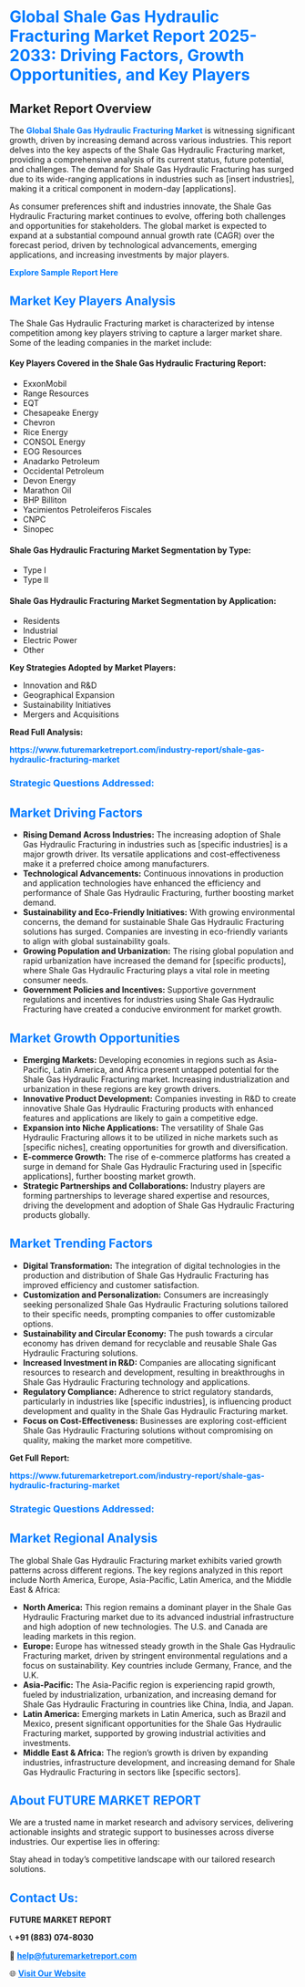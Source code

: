<h1 style="color: #007BFF;">Global Shale Gas Hydraulic Fracturing Market Report 2025-2033: Driving Factors, Growth Opportunities, and Key Players</h1>

<section id="overview">
<h2>Market Report Overview</h2>
<p>The <a href="https://www.futuremarketreport.com/industry-report/shale-gas-hydraulic-fracturing-market" style="color: #007BFF; text-decoration: none;"><strong>Global Shale Gas Hydraulic Fracturing Market</strong></a> is witnessing significant growth, driven by increasing demand across various industries. This report delves into the key aspects of the Shale Gas Hydraulic Fracturing market, providing a comprehensive analysis of its current status, future potential, and challenges. The demand for Shale Gas Hydraulic Fracturing has surged due to its wide-ranging applications in industries such as [insert industries], making it a critical component in modern-day [applications].</p>
<p>As consumer preferences shift and industries innovate, the Shale Gas Hydraulic Fracturing market continues to evolve, offering both challenges and opportunities for stakeholders. The global market is expected to expand at a substantial compound annual growth rate (CAGR) over the forecast period, driven by technological advancements, emerging applications, and increasing investments by major players.</p>
</section>

<section id="overview">
<p><a href="https://www.futuremarketreport.com/request-sample/reportId=60748" style="color: #007BFF; text-decoration: none;"><strong>Explore Sample Report Here</strong></a></p>
</section>

<section id="key-players">
<h2 style="color: #007BFF;">Market Key Players Analysis</h2>
<p>The Shale Gas Hydraulic Fracturing market is characterized by intense competition among key players striving to capture a larger market share. Some of the leading companies in the market include:</p>
<h4>Key Players Covered in the Shale Gas Hydraulic Fracturing Report:</h4>
<ul><li>ExxonMobil</li><li>Range Resources</li><li>EQT</li><li>Chesapeake Energy</li><li>Chevron</li><li>Rice Energy</li><li>CONSOL Energy</li><li>EOG Resources</li><li>Anadarko Petroleum</li><li>Occidental Petroleum</li><li>Devon Energy</li><li>Marathon Oil</li><li>BHP Billiton</li><li>Yacimientos Petroleiferos Fiscales</li><li>CNPC</li><li>Sinopec</li></ul>
<h4>Shale Gas Hydraulic Fracturing Market Segmentation by Type:</h4>
<ul><li>Type I</li><li>Type II</li></ul>

<h4>Shale Gas Hydraulic Fracturing Market Segmentation by Application:</h4>
<ul><li>Residents</li><li>Industrial</li><li>Electric Power</li><li>Other</li></ul>
<p><strong>Key Strategies Adopted by Market Players:</strong></p>
<ul>
<li>Innovation and R&D</li>
<li>Geographical Expansion</li>
<li>Sustainability Initiatives</li>
<li>Mergers and Acquisitions</li>
</ul>
</section>

<section>
<p><strong>Read Full Analysis: </strong></p><a href="https://www.futuremarketreport.com/industry-report/shale-gas-hydraulic-fracturing-market" style="color: #007BFF; text-decoration: none;"><strong>https://www.futuremarketreport.com/industry-report/shale-gas-hydraulic-fracturing-market</strong></a>
<h3 style="color: #007BFF;">Strategic Questions Addressed:</h3>
</section>

<section id="driving-factors">
<h2 style="color: #007BFF;">Market Driving Factors</h2>
<ul>
<li><strong>Rising Demand Across Industries:</strong> The increasing adoption of Shale Gas Hydraulic Fracturing in industries such as [specific industries] is a major growth driver. Its versatile applications and cost-effectiveness make it a preferred choice among manufacturers.</li>
<li><strong>Technological Advancements:</strong> Continuous innovations in production and application technologies have enhanced the efficiency and performance of Shale Gas Hydraulic Fracturing, further boosting market demand.</li>
<li><strong>Sustainability and Eco-Friendly Initiatives:</strong> With growing environmental concerns, the demand for sustainable Shale Gas Hydraulic Fracturing solutions has surged. Companies are investing in eco-friendly variants to align with global sustainability goals.</li>
<li><strong>Growing Population and Urbanization:</strong> The rising global population and rapid urbanization have increased the demand for [specific products], where Shale Gas Hydraulic Fracturing plays a vital role in meeting consumer needs.</li>
<li><strong>Government Policies and Incentives:</strong> Supportive government regulations and incentives for industries using Shale Gas Hydraulic Fracturing have created a conducive environment for market growth.</li>
</ul>
</section>

<section id="growth-opportunities">
<h2 style="color: #007BFF;">Market Growth Opportunities</h2>
<ul>
<li><strong>Emerging Markets:</strong> Developing economies in regions such as Asia-Pacific, Latin America, and Africa present untapped potential for the Shale Gas Hydraulic Fracturing market. Increasing industrialization and urbanization in these regions are key growth drivers.</li>
<li><strong>Innovative Product Development:</strong> Companies investing in R&D to create innovative Shale Gas Hydraulic Fracturing products with enhanced features and applications are likely to gain a competitive edge.</li>
<li><strong>Expansion into Niche Applications:</strong> The versatility of Shale Gas Hydraulic Fracturing allows it to be utilized in niche markets such as [specific niches], creating opportunities for growth and diversification.</li>
<li><strong>E-commerce Growth:</strong> The rise of e-commerce platforms has created a surge in demand for Shale Gas Hydraulic Fracturing used in [specific applications], further boosting market growth.</li>
<li><strong>Strategic Partnerships and Collaborations:</strong> Industry players are forming partnerships to leverage shared expertise and resources, driving the development and adoption of Shale Gas Hydraulic Fracturing products globally.</li>
</ul>
</section>

<section id="trending-factors">
<h2 style="color: #007BFF;">Market Trending Factors</h2>
<ul>
<li><strong>Digital Transformation:</strong> The integration of digital technologies in the production and distribution of Shale Gas Hydraulic Fracturing has improved efficiency and customer satisfaction.</li>
<li><strong>Customization and Personalization:</strong> Consumers are increasingly seeking personalized Shale Gas Hydraulic Fracturing solutions tailored to their specific needs, prompting companies to offer customizable options.</li>
<li><strong>Sustainability and Circular Economy:</strong> The push towards a circular economy has driven demand for recyclable and reusable Shale Gas Hydraulic Fracturing solutions.</li>
<li><strong>Increased Investment in R&D:</strong> Companies are allocating significant resources to research and development, resulting in breakthroughs in Shale Gas Hydraulic Fracturing technology and applications.</li>
<li><strong>Regulatory Compliance:</strong> Adherence to strict regulatory standards, particularly in industries like [specific industries], is influencing product development and quality in the Shale Gas Hydraulic Fracturing market.</li>
<li><strong>Focus on Cost-Effectiveness:</strong> Businesses are exploring cost-efficient Shale Gas Hydraulic Fracturing solutions without compromising on quality, making the market more competitive.</li>
</ul>
</section>

<section>
<p><strong>Get Full Report: </strong></p><a href="https://www.futuremarketreport.com/industry-report/shale-gas-hydraulic-fracturing-market" style="color: #007BFF; text-decoration: none;"><strong>https://www.futuremarketreport.com/industry-report/shale-gas-hydraulic-fracturing-market</strong></a>
<h3 style="color: #007BFF;">Strategic Questions Addressed:</h3>
</section>


<section id="regional-analysis">
<h2 style="color: #007BFF;">Market Regional Analysis</h2>
<p>The global Shale Gas Hydraulic Fracturing market exhibits varied growth patterns across different regions. The key regions analyzed in this report include North America, Europe, Asia-Pacific, Latin America, and the Middle East & Africa:</p>
<ul>
<li><strong>North America:</strong> This region remains a dominant player in the Shale Gas Hydraulic Fracturing market due to its advanced industrial infrastructure and high adoption of new technologies. The U.S. and Canada are leading markets in this region.</li>
<li><strong>Europe:</strong> Europe has witnessed steady growth in the Shale Gas Hydraulic Fracturing market, driven by stringent environmental regulations and a focus on sustainability. Key countries include Germany, France, and the U.K.</li>
<li><strong>Asia-Pacific:</strong> The Asia-Pacific region is experiencing rapid growth, fueled by industrialization, urbanization, and increasing demand for Shale Gas Hydraulic Fracturing in countries like China, India, and Japan.</li>
<li><strong>Latin America:</strong> Emerging markets in Latin America, such as Brazil and Mexico, present significant opportunities for the Shale Gas Hydraulic Fracturing market, supported by growing industrial activities and investments.</li>
<li><strong>Middle East & Africa:</strong> The region’s growth is driven by expanding industries, infrastructure development, and increasing demand for Shale Gas Hydraulic Fracturing in sectors like [specific sectors].</li>
</ul>
</section>

<footer>
<h2 style="color: #007BFF;">About FUTURE MARKET REPORT</h2>
<p>We are a trusted name in market research and advisory services, delivering actionable insights and strategic support to businesses across diverse industries. Our expertise lies in offering:</p>

<p>Stay ahead in today’s competitive landscape with our tailored research solutions.</p>

<h2 style="color: #007BFF;">Contact Us:</h2>
<p><strong>FUTURE MARKET REPORT</strong></p>
<p>📞 <strong>+91 (883) 074-8030</strong></p>
<p>📧 <strong><a href="mailto:help@futuremarketreport.com" style="color: #007BFF;">help@futuremarketreport.com</a></strong></p>
<p>🌐 <strong><a href="https://www.futuremarketreport.com/" style="color: #007BFF;">Visit Our Website</a></strong></p>
</footer>